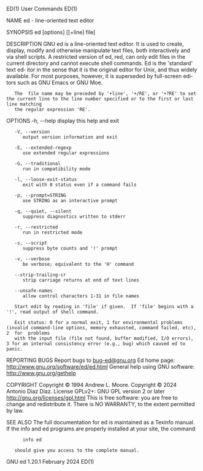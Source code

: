 ED(1)									 User Commands									 ED(1)

NAME
       ed - line-oriented text editor

SYNOPSIS
       ed [options] [[+line] file]

DESCRIPTION
       GNU  ed	is  a  line-oriented  text editor. It is used to create, display, modify and otherwise manipulate text files, both interactively and via shell
       scripts. A restricted version of ed, red, can only edit files in the current directory and cannot execute shell commands. Ed is the 'standard' text ed‐
       itor in the sense that it is the original editor for Unix, and thus widely available. For most purposes, however, it is superseded by full-screen  edi‐
       tors such as GNU Emacs or GNU Moe.

       The  file name may be preceded by '+line', '+/RE', or '+?RE' to set the current line to the line number specified or to the first or last line matching
       the regular expression 'RE'.

OPTIONS
       -h, --help
	      display this help and exit

       -V, --version
	      output version information and exit

       -E, --extended-regexp
	      use extended regular expressions

       -G, --traditional
	      run in compatibility mode

       -l, --loose-exit-status
	      exit with 0 status even if a command fails

       -p, --prompt=STRING
	      use STRING as an interactive prompt

       -q, --quiet, --silent
	      suppress diagnostics written to stderr

       -r, --restricted
	      run in restricted mode

       -s, --script
	      suppress byte counts and '!' prompt

       -v, --verbose
	      be verbose; equivalent to the 'H' command

       --strip-trailing-cr
	      strip carriage returns at end of text lines

       --unsafe-names
	      allow control characters 1-31 in file names

       Start edit by reading in 'file' if given.  If 'file' begins with a '!', read output of shell command.

       Exit status: 0 for a normal exit, 1 for environmental problems (invalid command-line options, memory exhausted, command failed, etc),  2	 for  problems
       with the input file (file not found, buffer modified, I/O errors), 3 for an internal consistency error (e.g., bug) which caused ed to panic.

REPORTING BUGS
       Report bugs to bug-ed@gnu.org
       Ed home page: http://www.gnu.org/software/ed/ed.html
       General help using GNU software: http://www.gnu.org/gethelp

COPYRIGHT
       Copyright © 1994 Andrew L. Moore.
       Copyright © 2024 Antonio Diaz Diaz.  License GPLv2+: GNU GPL version 2 or later <http://gnu.org/licenses/gpl.html>
       This is free software: you are free to change and redistribute it.  There is NO WARRANTY, to the extent permitted by law.

SEE ALSO
       The full documentation for ed is maintained as a Texinfo manual.	 If the info and ed programs are properly installed at your site, the command

	      info ed

       should give you access to the complete manual.

GNU ed 1.20.1								 February 2024									 ED(1)
